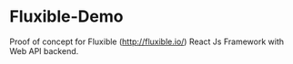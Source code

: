 # Fluxible-Demo

Proof of concept for Fluxible (http://fluxible.io/) React Js Framework with Web API backend.
